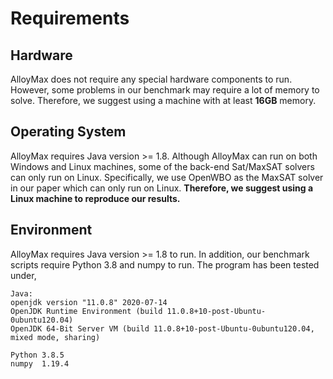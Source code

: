 # Requirements

## Hardware
AlloyMax does not require any special hardware components to run. However, some problems in our benchmark may require a lot of memory to solve. Therefore, we suggest using a machine with at least **16GB** memory.

## Operating System
AlloyMax requires Java version >= 1.8. Although AlloyMax can run on both Windows and Linux machines, some of the back-end Sat/MaxSAT solvers can only run on Linux. Specifically, we use OpenWBO as the MaxSAT solver in our paper which can only run on Linux. **Therefore, we suggest using a Linux machine to reproduce our results.**

## Environment
AlloyMax requires Java version >= 1.8 to run. In addition, our benchmark scripts require Python 3.8 and numpy to run. The program has been tested under,
```
Java:
openjdk version "11.0.8" 2020-07-14
OpenJDK Runtime Environment (build 11.0.8+10-post-Ubuntu-0ubuntu120.04)
OpenJDK 64-Bit Server VM (build 11.0.8+10-post-Ubuntu-0ubuntu120.04, mixed mode, sharing)
```
```
Python 3.8.5
numpy  1.19.4
```